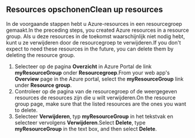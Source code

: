 ## <a name="clean-up-resources"></a><span data-ttu-id="ae5d7-101">Resources opschonen</span><span class="sxs-lookup"><span data-stu-id="ae5d7-101">Clean up resources</span></span>

<span data-ttu-id="ae5d7-102">In de voorgaande stappen hebt u Azure-resources in een resourcegroep gemaakt.</span><span class="sxs-lookup"><span data-stu-id="ae5d7-102">In the preceding steps, you created Azure resources in a resource group.</span></span> <span data-ttu-id="ae5d7-103">Als u deze resources in de toekomst waarschijnlijk niet nodig hebt, kunt u ze verwijderen door de resourcegroep te verwijderen.</span><span class="sxs-lookup"><span data-stu-id="ae5d7-103">If you don't expect to need these resources in the future, you can delete them by deleting the resource group.</span></span>
 
1. <span data-ttu-id="ae5d7-104">Selecteer op de pagina **Overzicht** in Azure Portal de link **myResourceGroup** onder **Resourcegroep**.</span><span class="sxs-lookup"><span data-stu-id="ae5d7-104">From your web app's **Overview** page in the Azure portal, select the **myResourceGroup** link under **Resource group**.</span></span>
2. <span data-ttu-id="ae5d7-105">Controleer op de pagina van de resourcegroep of de weergegeven resources de resources zijn die u wilt verwijderen.</span><span class="sxs-lookup"><span data-stu-id="ae5d7-105">On the resource group page, make sure that the listed resources are the ones you want to delete.</span></span>
3. <span data-ttu-id="ae5d7-106">Selecteer **Verwijderen**, typ **myResourceGroup** in het tekstvak en selecteer vervolgens **Verwijderen**.</span><span class="sxs-lookup"><span data-stu-id="ae5d7-106">Select **Delete**, type **myResourceGroup** in the text box, and then select **Delete**.</span></span>
